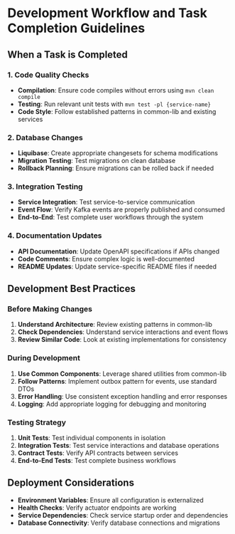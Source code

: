 # Development Workflow and Task Completion Guidelines

## When a Task is Completed

### 1. Code Quality Checks
- **Compilation**: Ensure code compiles without errors using `mvn clean compile`
- **Testing**: Run relevant unit tests with `mvn test -pl {service-name}`
- **Code Style**: Follow established patterns in common-lib and existing services

### 2. Database Changes
- **Liquibase**: Create appropriate changesets for schema modifications
- **Migration Testing**: Test migrations on clean database
- **Rollback Planning**: Ensure migrations can be rolled back if needed

### 3. Integration Testing
- **Service Integration**: Test service-to-service communication
- **Event Flow**: Verify Kafka events are properly published and consumed
- **End-to-End**: Test complete user workflows through the system

### 4. Documentation Updates
- **API Documentation**: Update OpenAPI specifications if APIs changed
- **Code Comments**: Ensure complex logic is well-documented
- **README Updates**: Update service-specific README files if needed

## Development Best Practices

### Before Making Changes
1. **Understand Architecture**: Review existing patterns in common-lib
2. **Check Dependencies**: Understand service interactions and event flows
3. **Review Similar Code**: Look at existing implementations for consistency

### During Development
1. **Use Common Components**: Leverage shared utilities from common-lib
2. **Follow Patterns**: Implement outbox pattern for events, use standard DTOs
3. **Error Handling**: Use consistent exception handling and error responses
4. **Logging**: Add appropriate logging for debugging and monitoring

### Testing Strategy
1. **Unit Tests**: Test individual components in isolation
2. **Integration Tests**: Test service interactions and database operations
3. **Contract Tests**: Verify API contracts between services
4. **End-to-End Tests**: Test complete business workflows

## Deployment Considerations
- **Environment Variables**: Ensure all configuration is externalized
- **Health Checks**: Verify actuator endpoints are working
- **Service Dependencies**: Check service startup order and dependencies
- **Database Connectivity**: Verify database connections and migrations